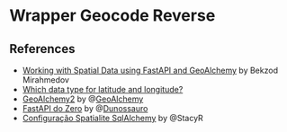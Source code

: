 # Wrapper Geocode Reverse

## References

- [Working with Spatial Data using FastAPI and GeoAlchemy](https://medium.com/@notarious2/working-with-spatial-data-using-fastapi-and-geoalchemy-797d414d2fe7) by Bekzod Mirahmedov
- [Which data type for latitude and longitude?](https://stackoverflow.com/questions/8150721/which-data-type-for-latitude-and-longitude)
- [GeoAlchemy2](https://geoalchemy-2.readthedocs.io/en/latest/search.html?q=geometry) by @[GeoAlchemy](https://github.com/geoalchemy)
- [FastAPI do Zero](https://fastapidozero.dunossauro.com/) by @[Dunossauro](https://github.com/dunossauro)
- [Configuração Spatialite SqlAlchemy](https://pythongisandstuff.wordpress.com/2015/11/11/python-and-spatialite-32-bit-on-64-bit-windows/) by @StacyR
